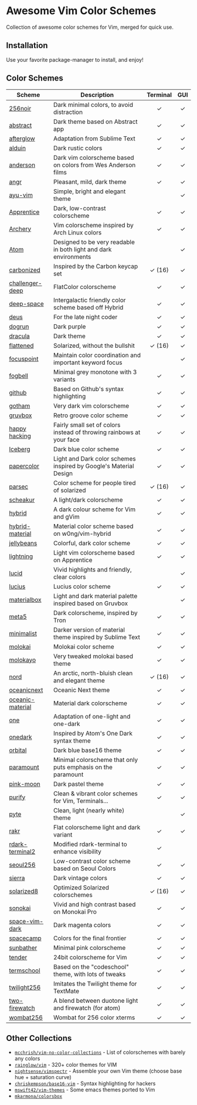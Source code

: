 # Awesome Vim Color Schemes

Collection of awesome color schemes for Vim, merged for quick use.

## Installation

Use your favorite package-manager to install, and enjoy!

## Color Schemes

| Scheme | Description | Terminal | GUI |
| -------------- | ------------|:--------:|:---:|
| [256noir] | Dark minimal colors, to avoid distraction | ✓ | ✓ |
| [abstract] | Dark theme based on Abstract app | ✓ | ✓ |
| [afterglow] | Adaptation from Sublime Text | ✓ | ✓ |
| [alduin] | Dark rustic colors | ✓ | ✓ |
| [anderson] | Dark vim colorscheme based on colors from Wes Anderson films | ✓ | ✓ |
| [angr] | Pleasant, mild, dark theme | ✓ | ✓ |
| [ayu-vim] | Simple, bright and elegant theme |   | ✓ |
| [Apprentice] | Dark, low-contrast colorscheme | ✓ | ✓ |
| [Archery] | Vim colorscheme inspired by Arch Linux colors | ✓ | ✓ |
| [Atom] | Designed to be very readable in both light and dark environments |   | ✓ |
| [carbonized] | Inspired by the Carbon keycap set | ✓ (16) | ✓ |
| [challenger-deep] | FlatColor colorscheme | ✓ | ✓ |
| [deep-space] | Intergalactic friendly color scheme based off Hybrid | ✓ | ✓ |
| [deus] | For the late night coder | ✓ | ✓ |
| [dogrun] | Dark purple | ✓ | ✓ |
| [dracula] | Dark theme | ✓ | ✓ |
| [flattened] | Solarized, without the bullshit | ✓ (16) | ✓ |
| [focuspoint] | Maintain color coordination and important keyword focus |   | ✓ |
| [fogbell] | Minimal grey monotone with 3 variants | ✓ | ✓ |
| [github] | Based on Github's syntax highlighting | ✓ | ✓ |
| [gotham] | Very dark vim colorscheme | ✓ | ✓ |
| [gruvbox] | Retro groove color scheme | ✓ | ✓ |
| [happy hacking] | Fairly small set of colors instead of throwing rainbows at your face | ✓ | ✓ |
| [Iceberg] | Dark blue color scheme | ✓ | ✓ |
| [papercolor] | Light and Dark color schemes inspired by Google's Material Design | ✓ | ✓ |
| [parsec] | Color scheme for people tired of solarized  | ✓ (16) | ✓ |
| [scheakur] | A light/dark colorscheme  | ✓ | ✓ |
| [hybrid] | A dark colour scheme for Vim and gVim | ✓ | ✓ |
| [hybrid-material] | Material color scheme based on w0ng/vim-hybrid | ✓ | ✓ |
| [jellybeans] | Colorful, dark color scheme | ✓ | ✓ |
| [lightning] | Light vim colorscheme based on Apprentice | ✓ | ✓ |
| [lucid] | Vivid highlights and friendly, clear colors |   | ✓ |
| [lucius] | Lucius color scheme | ✓ | ✓ |
| [materialbox] | Light and dark material palette inspired based on Gruvbox |   | ✓ |
| [meta5] | Dark colorscheme, inspired by Tron | ✓ | ✓ |
| [minimalist] | Darker version of material theme inspired by Sublime Text | ✓ | ✓ |
| [molokai] | Molokai color scheme | ✓ | ✓ |
| [molokayo] | Very tweaked molokai based theme | ✓ | ✓ |
| [nord] | An arctic, north-bluish clean and elegant theme | ✓ (16) | ✓ |
| [oceanicnext] | Oceanic Next theme | ✓ | ✓ |
| [oceanic-material] | Material dark colorscheme | ✓ | ✓ |
| [one] | Adaptation of one-light and one-dark | ✓ | ✓ |
| [onedark] | Inspired by Atom's One Dark syntax theme | ✓ | ✓ |
| [orbital] | Dark blue base16 theme | ✓ | ✓ |
| [paramount] | Minimal colorscheme that only puts emphasis on the paramount | ✓ | ✓ |
| [pink-moon] | Dark pastel theme | ✓ | ✓ |
| [purify] | Clean & vibrant color schemes for Vim, Terminals... | ✓ | ✓ |
| [pyte] | Clean, light (nearly white) theme |   | ✓ |
| [rakr] | Flat colorscheme light and dark variant | ✓ | ✓ |
| [rdark-terminal2] | Modified rdark-terminal to enhance visibility | ✓ |   |
| [seoul256] | Low-contrast color scheme based on Seoul Colors | ✓ | ✓ |
| [sierra] | Dark vintage colors | ✓ | ✓ |
| [solarized8] | Optimized Solarized colorschemes | ✓ (16) | ✓ |
| [sonokai] | Vivid and high contrast based on Monokai Pro | ✓ | ✓ |
| [space-vim-dark] | Dark magenta colors | ✓ | ✓ |
| [spacecamp] | Colors for the final frontier | ✓ | ✓ |
| [sunbather] | Minimal pink colorscheme | ✓ | ✓ |
| [tender] | 24bit colorscheme for Vim | ✓ | ✓ |
| [termschool] | Based on the "codeschool" theme, with lots of tweaks | ✓ | ✓ |
| [twilight256] | Imitates the Twilight theme for TextMate | ✓ | ✓ |
| [two-firewatch] | A blend between duotone light and firewatch (for atom) | ✓ | ✓ |
| [wombat256] | Wombat for 256 color xterms | ✓ | ✓ |

[256noir]: https://github.com/andreasvc/vim-256noir
[abstract]: https://github.com/jdsimcoe/abstract.vim
[afterglow]: https://github.com/danilo-augusto/vim-afterglow
[alduin]: https://github.com/AlessandroYorba/Alduin
[Apprentice]: https://github.com/romainl/Apprentice
[Archery]: https://github.com/Badacadabra/vim-archery
[anderson]: https://github.com/gilgigilgil/anderson.vim
[angr]: https://github.com/zacanger/angr.vim
[Atom]: https://github.com/gregsexton/Atom
[ayu-vim]: https://github.com/ayu-theme/ayu-vim
[carbonized]: https://github.com/nightsense/carbonized
[challenger-deep]: https://github.com/challenger-deep-theme/vim
[deep-space]: https://github.com/tyrannicaltoucan/vim-deep-space
[deus]: https://github.com/ajmwagar/vim-deus
[dogrun]: https://github.com/wadackel/vim-dogrun
[dracula]: https://github.com/dracula/vim
[flattened]: https://github.com/romainl/flattened
[focuspoint]: https://github.com/chase/focuspoint-vim
[fogbell]: https://github.com/jaredgorski/fogbell.vim
[github]: https://github.com/endel/vim-github-colorscheme
[gotham]: https://github.com/whatyouhide/vim-gotham
[gruvbox]: https://github.com/morhetz/gruvbox
[happy hacking]: https://github.com/yorickpeterse/happy_hacking.vim
[papercolor]: https://github.com/NLKNguyen/papercolor-theme
[parsec]: https://github.com/keith/parsec.vim
[scheakur]: https://github.com/scheakur/vim-scheakur
[hybrid]: https://github.com/w0ng/vim-hybrid
[hybrid-material]: https://github.com/kristijanhusak/vim-hybrid-material
[Iceberg]: https://github.com/cocopon/iceberg.vim
[jellybeans]: https://github.com/nanotech/jellybeans.vim
[lightning]: https://github.com/wimstefan/Lightning
[lucid]: https://github.com/cseelus/vim-colors-lucid
[lucius]: https://github.com/jonathanfilip/vim-lucius
[materialbox]: https://github.com/mkarmona/materialbox
[meta5]: https://github.com/christophermca/meta5
[minimalist]: https://github.com/dikiaap/minimalist
[molokai]: https://github.com/tomasr/molokai
[molokayo]: https://github.com/fmoralesc/molokayo
[nord]: https://github.com/arcticicestudio/nord-vim
[oceanicnext]: https://github.com/mhartington/oceanic-next
[oceanic-material]: https://github.com/hardcoreplayers/oceanic-material
[one]: https://github.com/rakr/vim-one
[onedark]: https://github.com/joshdick/onedark.vim
[orbital]: https://github.com/fcpg/vim-orbital
[paramount]: https://github.com/owickstrom/vim-colors-paramount
[pink-moon]: https://github.com/sts10/vim-pink-moon
[purify]: https://github.com/kyoz/purify
[pyte]: https://github.com/vim-scripts/pyte
[rakr]: https://github.com/rakr/vim-colors-rakr
[rdark-terminal2]: https://github.com/vim-scripts/rdark-terminal2.vim
[seoul256]: https://github.com/junegunn/seoul256.vim
[sierra]: https://github.com/AlessandroYorba/Sierra
[solarized8]: https://github.com/lifepillar/vim-solarized8
[sonokai]: https://github.com/sainnhe/sonokai
[space-vim-dark]: https://github.com/liuchengxu/space-vim-dark
[spacecamp]: https://github.com/jaredgorski/SpaceCamp
[sunbather]: https://github.com/nikolvs/vim-sunbather
[tender]: https://github.com/jacoborus/tender.vim
[termschool]: https://github.com/marcopaganini/termschool-vim-theme
[twilight256]: https://github.com/vim-scripts/twilight256.vim
[two-firewatch]: https://github.com/rakr/vim-two-firewatch
[wombat256]: https://github.com/vim-scripts/wombat256.vim

## Other Collections

- [`mcchrish/vim-no-color-collections`](https://github.com/mcchrish/vim-no-color-collections) - List of colorschemes with barely any colors
- [`rainglow/vim`](https://github.com/rainglow/vim) - 320+ color themes for VIM
- [`nightsense/vimspectr`](https://github.com/nightsense/vimspectr) - Assemble your own Vim theme (choose base hue + saturation curve)
- [`chriskempson/base16-vim`](https://github.com/chriskempson/base16-vim) - Syntax highlighting for hackers
- [`mswift42/vim-themes`](https://github.com/mswift42/vim-themes) - Some emacs themes ported to Vim
- [`mkarmona/colorsbox`](https://github.com/mkarmona/colorsbox)
